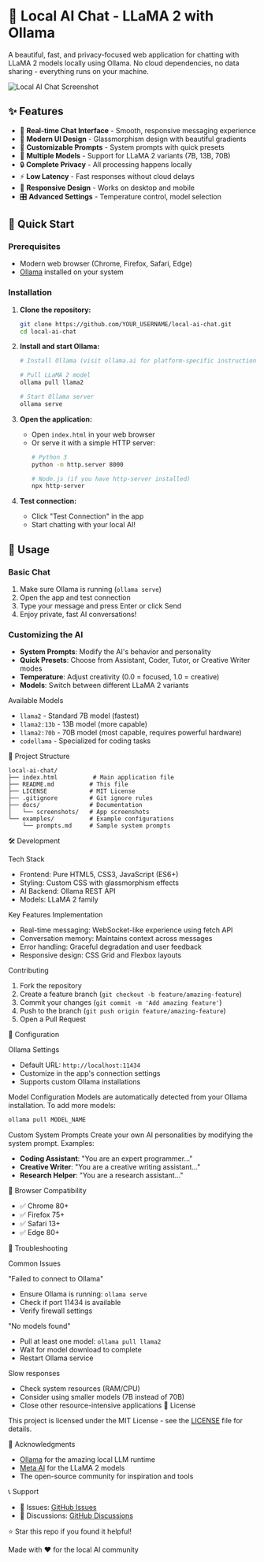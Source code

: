 # 🤖 Local AI Chat - LLaMA 2 with Ollama

A beautiful, fast, and privacy-focused web application for chatting with LLaMA 2 models locally using Ollama. No cloud dependencies, no data sharing - everything runs on your machine.

![Local AI Chat Screenshot](https://via.placeholder.com/800x400/667eea/ffffff?text=Local+AI+Chat+Interface)

## ✨ Features

- 🚀 **Real-time Chat Interface** - Smooth, responsive messaging experience
- 🎨 **Modern UI Design** - Glassmorphism design with beautiful gradients
- 🔧 **Customizable Prompts** - System prompts with quick presets
- 🤖 **Multiple Models** - Support for LLaMA 2 variants (7B, 13B, 70B)
- 🔒 **Complete Privacy** - All processing happens locally
- ⚡ **Low Latency** - Fast responses without cloud delays
- 📱 **Responsive Design** - Works on desktop and mobile
- 🎛️ **Advanced Settings** - Temperature control, model selection

## 🚀 Quick Start

### Prerequisites

- Modern web browser (Chrome, Firefox, Safari, Edge)
- [Ollama](https://ollama.ai) installed on your system

### Installation

1. **Clone the repository:**
   ```bash
   git clone https://github.com/YOUR_USERNAME/local-ai-chat.git
   cd local-ai-chat
   ```

2. **Install and start Ollama:**
   ```bash
   # Install Ollama (visit ollama.ai for platform-specific instructions)
   
   # Pull LLaMA 2 model
   ollama pull llama2
   
   # Start Ollama server
   ollama serve
   ```

3. **Open the application:**
   - Open `index.html` in your web browser
   - Or serve it with a simple HTTP server:
     ```bash
     # Python 3
     python -m http.server 8000
     
     # Node.js (if you have http-server installed)
     npx http-server
     ```

4. **Test connection:**
   - Click "Test Connection" in the app
   - Start chatting with your local AI!

## 🎯 Usage

### Basic Chat
1. Make sure Ollama is running (`ollama serve`)
2. Open the app and test connection
3. Type your message and press Enter or click Send
4. Enjoy private, fast AI conversations!

### Customizing the AI
- **System Prompts**: Modify the AI's behavior and personality
- **Quick Presets**: Choose from Assistant, Coder, Tutor, or Creative Writer modes
- **Temperature**: Adjust creativity (0.0 = focused, 1.0 = creative)
- **Models**: Switch between different LLaMA 2 variants

 Available Models
- `llama2` - Standard 7B model (fastest)
- `llama2:13b` - 13B model (more capable)
- `llama2:70b` - 70B model (most capable, requires powerful hardware)
- `codellama` - Specialized for coding tasks

 📁 Project Structure

```
local-ai-chat/
├── index.html          # Main application file
├── README.md          # This file
├── LICENSE            # MIT License
├── .gitignore         # Git ignore rules
├── docs/              # Documentation
│   └── screenshots/   # App screenshots
└── examples/          # Example configurations
    └── prompts.md     # Sample system prompts
```

🛠️ Development

 Tech Stack
- Frontend: Pure HTML5, CSS3, JavaScript (ES6+)
- Styling: Custom CSS with glassmorphism effects
- AI Backend: Ollama REST API
- Models: LLaMA 2 family

 Key Features Implementation
- Real-time messaging: WebSocket-like experience using fetch API
- Conversation memory: Maintains context across messages
- Error handling: Graceful degradation and user feedback
- Responsive design: CSS Grid and Flexbox layouts

 Contributing
1. Fork the repository
2. Create a feature branch (`git checkout -b feature/amazing-feature`)
3. Commit your changes (`git commit -m 'Add amazing feature'`)
4. Push to the branch (`git push origin feature/amazing-feature`)
5. Open a Pull Request

 🔧 Configuration

 Ollama Settings
- Default URL: `http://localhost:11434`
- Customize in the app's connection settings
- Supports custom Ollama installations

 Model Configuration
Models are automatically detected from your Ollama installation. To add more models:
```bash
ollama pull MODEL_NAME
```

 Custom System Prompts
Create your own AI personalities by modifying the system prompt. Examples:
- **Coding Assistant**: "You are an expert programmer..."
- **Creative Writer**: "You are a creative writing assistant..."
- **Research Helper**: "You are a research assistant..."

 📱 Browser Compatibility

- ✅ Chrome 80+
- ✅ Firefox 75+
- ✅ Safari 13+
- ✅ Edge 80+

 🚨 Troubleshooting

 Common Issues

"Failed to connect to Ollama"
- Ensure Ollama is running: `ollama serve`
- Check if port 11434 is available
- Verify firewall settings

"No models found"
- Pull at least one model: `ollama pull llama2`
- Wait for model download to complete
- Restart Ollama service

 Slow responses
- Check system resources (RAM/CPU)
- Consider using smaller models (7B instead of 70B)
- Close other resource-intensive applications
 📄 License

This project is licensed under the MIT License - see the [LICENSE](LICENSE) file for details.

 🙏 Acknowledgments

- [Ollama](https://ollama.ai) for the amazing local LLM runtime
- [Meta AI](https://ai.meta.com) for the LLaMA 2 models
- The open-source community for inspiration and tools

📞 Support

- 🐛 Issues: [GitHub Issues](https://github.com/Avanthika2812/local-ai-chat/issues)
- 💬 Discussions: [GitHub Discussions](https://github.com/Avanthika2812/local-ai-chat/discussions)




⭐ Star this repo if you found it helpful!

Made with ❤️ for the local AI community
